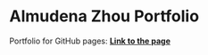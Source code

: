# Almudena Zhou Portfolio

Portfolio for GitHub pages: **[Link to the page](AlmudenaZhou.github.io)**